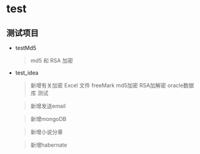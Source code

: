 # test
## 测试项目
* testMd5 

	> md5 和 RSA 加密
	
* test_idea

	> 新增有关加密 Excel 文件 freeMark md5加密 RSA加解密 oracle数据库 测试

	> 新增发送email
	
	> 新增mongoDB
	
	> 新增小说分章
	
	> 新增habernate
